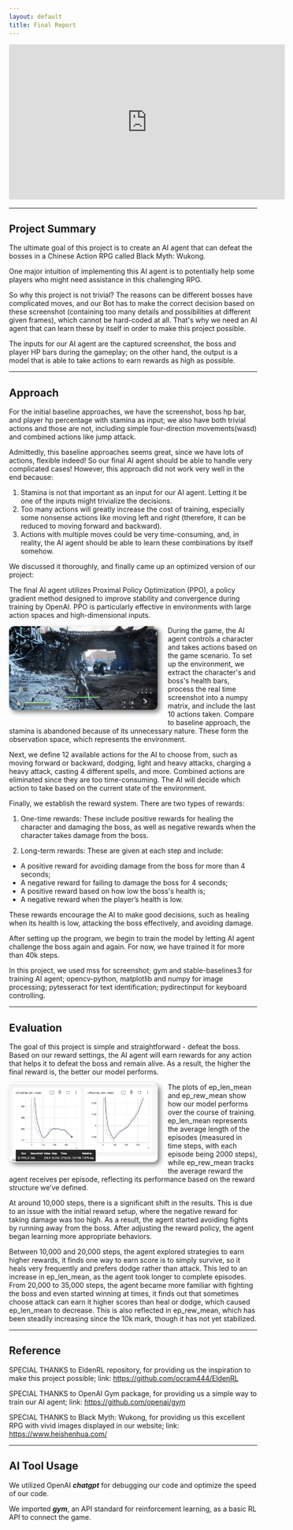 ```yaml
---
layout: default
title: Final Report
---
```


<iframe width="560" height="315" src="https://www.youtube.com/watch?v=YnIWhCEB3hk" frameborder="0" allowfullscreen></iframe>

<hr>

## Project Summary
The ultimate goal of this project is to create an AI agent that can defeat the bosses in a Chinese Action RPG called Black Myth: Wukong. 

One major intuition of implementing this AI agent is to potentially help some players who might need assistance in this challenging RPG.

So why this project is not trivial? The reasons can be different bosses have complicated moves, and our Bot has to make the correct decision based on these screenshot (containing too many details and possibilities at different given frames), which cannot be hard-coded at all. That's why we need an AI agent that can learn these by itself in order to make this project possible.

The inputs for our AI agent are the captured screenshot, the boss and player HP bars during the gameplay; on the other hand, the output is a model that is able to take actions to earn rewards as high as possible.

<hr>

## Approach
For the initial baseline approaches, we have the screenshot, boss hp bar, and player hp percentage with stamina as input; we also have both trivial actions and those are not, including simple four-direction movements(wasd) and combined actions like jump attack.

Admittedly, this baseline approaches seems great, since we have lots of actions, flexible indeed! So our final AI agent should be able to handle very complicated cases! However, this approach did not work very well in the end because: 
1. Stamina is not that important as an input for our AI agent. Letting it be one of the inputs might trivialize the decisions.
2. Too many actions will greatly increase the cost of training, especially some nonsense actions like moving left and right (therefore, it can be reduced to moving forward and backward).
3. Actions with multiple moves could be very time-consuming, and, in reality, the AI agent should be able to learn these combinations by itself somehow.

We discussed it thoroughly, and finally came up an optimized version of our project:

The final AI agent utilizes Proximal Policy Optimization (PPO), a policy gradient method designed to improve stability and convergence during training by OpenAI. PPO is particularly effective in environments with large action spaces and high-dimensional inputs.

<img src="images/hp_bars.jpg" alt="Description" style="max-width:60%; height:auto; max-height:200px; display:block; float:left; border-radius:10px; margin-right: 20px; margin-bottom:20px; box-shadow:5px 5px 10px gray;">

During the game, the AI agent controls a character and takes actions based on the game scenario. To set up the environment, we extract the character's and boss's health bars, process the real time screenshot into a numpy matrix, and include the last 10 actions taken. Compare to baseline approach, the stamina is abandoned because of its unnecessary nature. These form the observation space, which represents the environment.

Next, we define 12 available actions for the AI to choose from, such as moving forward or backward, dodging, light and heavy attacks, charging a heavy attack, casting 4 different spells, and more. Combined actions are eliminated since they are too time-consuming. The AI will decide which action to take based on the current state of the environment.

Finally, we establish the reward system. There are two types of rewards:

1. One-time rewards: These include positive rewards for healing the character and damaging the boss, as well as negative rewards when the character takes damage from the boss.

2. Long-term rewards: These are given at each step and include:
- A positive reward for avoiding damage from the boss for more than 4 seconds;
- A negative reward for failing to damage the boss for 4 seconds;
- A positive reward based on how low the boss's health is;
- A negative reward when the player’s health is low.

These rewards encourage the AI to make good decisions, such as healing when its health is low, attacking the boss effectively, and avoiding damage.

After setting up the program, we begin to train the model by letting AI agent challenge the boss again and again. For now, we have trained it for more than 40k steps.

In this project, we used mss for screenshot; gym and stable-baselines3 for training AI agent; opencv-python, matplotlib and numpy for image processing; pytesseract for text identification; pydirectinput for keyboard controlling.

<hr>

## Evaluation
The goal of this project is simple and straightforward - defeat the boss. Based on our reward settings, the AI agent will earn rewards for any action that helps it to defeat the boss and remain alive. As a result, the higher the final reward is, the better our model performs.

<img src="images/logs_status_shigandang.jpg" alt="Description" style="max-width:60%; height:auto; max-height:200px; display:block; float:left; border-radius:10px; margin-right: 20px; margin-bottom:20px; box-shadow:5px 5px 10px gray;">

The plots of ep_len_mean and ep_rew_mean show how our model performs over the course of training. ep_len_mean represents the average length of the episodes (measured in time steps, with each episode being 2000 steps), while ep_rew_mean tracks the average reward the agent receives per episode, reflecting its performance based on the reward structure we’ve defined.

At around 10,000 steps, there is a significant shift in the results. This is due to an issue with the initial reward setup, where the negative reward for taking damage was too high. As a result, the agent started avoiding fights by running away from the boss. After adjusting the reward policy, the agent began learning more appropriate behaviors.

Between 10,000 and 20,000 steps, the agent explored strategies to earn higher rewards, it finds one way to earn score is to simply survive, so it heals very frequently and prefers dodge rather than attack. This led to an increase in ep_len_mean, as the agent took longer to complete episodes. From 20,000 to 35,000 steps, the agent became more familiar with fighting the boss and even started winning at times, it finds out that sometimes choose attack can earn it higher scores than heal or dodge, which caused ep_len_mean to decrease. This is also reflected in ep_rew_mean, which has been steadily increasing since the 10k mark, though it has not yet stabilized.

<hr>

## Reference
SPECIAL THANKS to EldenRL repository, for providing us the inspiration to make this project possible; link: https://github.com/ocram444/EldenRL

SPECIAL THANKS to OpenAI Gym package, for providing us a simple way to train our AI agent; link: https://github.com/openai/gym

SPECIAL THANKS to Black Myth: Wukong, for providing us this excellent RPG with vivid images displayed in our website; link: https://www.heishenhua.com/

<hr>

## AI Tool Usage
We utilized OpenAI ***chatgpt*** for debugging our code and optimize the speed of our code.

We imported ***gym***, an API standard for reinforcement learning, as a basic RL API to connect the game.
